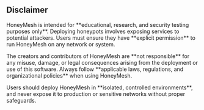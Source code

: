 <section className="disclaimer-section">
  <h2><strong>Disclaimer</strong></h2>
  <p>
    HoneyMesh is intended for **educational, research, and security testing purposes only**. 
    Deploying honeypots involves exposing services to potential attackers. Users must ensure they have 
    **explicit permission** to run HoneyMesh on any network or system.
  </p>
  <p>
    The creators and contributors of HoneyMesh are **not responsible** for any misuse, 
    damage, or legal consequences arising from the deployment or use of this software. 
    Always follow **applicable laws, regulations, and organizational policies** when using HoneyMesh.
  </p>
  <p>
    Users should deploy HoneyMesh in **isolated, controlled environments**, and never expose it 
    to production or sensitive networks without proper safeguards.
  </p>

